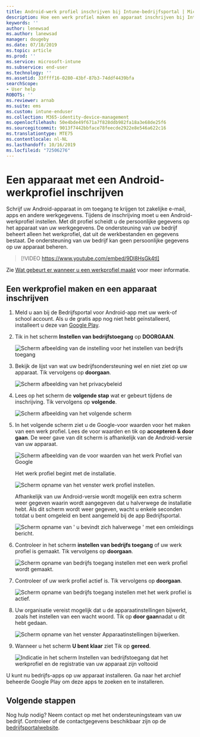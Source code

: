 ```yaml
---
title: Android-werk profiel inschrijven bij Intune-bedrijfsportal | Microsoft Docs
description: Hoe een werk profiel maken en apparaat inschrijven bij Intune-bedrijfsportal.
keywords: ''
author: lenewsad
ms.author: lanewsad
manager: dougeby
ms.date: 07/18/2019
ms.topic: article
ms.prod: ''
ms.service: microsoft-intune
ms.subservice: end-user
ms.technology: ''
ms.assetid: 33ffff16-0280-43bf-87b3-74ddf4439bfa
searchScope:
- User help
ROBOTS: ''
ms.reviewer: arnab
ms.suite: ems
ms.custom: intune-enduser
ms.collection: M365-identity-device-management
ms.openlocfilehash: 50e4bde49f671a7f828ddb982fa18a3e68de25f6
ms.sourcegitcommit: 9013f7442bbface78feecde2922e8e546a622c16
ms.translationtype: MTE75
ms.contentlocale: nl-NL
ms.lasthandoff: 10/16/2019
ms.locfileid: "72506276"
---
```

# <a name="enroll-device-with-android-work-profile"></a>Een apparaat met een Android-werkprofiel inschrijven

Schrijf uw Android-apparaat in om toegang te krijgen tot zakelijke e-mail, apps en andere werkgegevens. Tijdens de inschrijving moet u een Android-werkprofiel instellen. Met dit profiel scheidt u de persoonlijke gegevens op het apparaat van uw werkgegevens. De ondersteuning van uw bedrijf beheert alleen het werkprofiel, dat uit de werkbestanden en gegevens bestaat. De ondersteuning van uw bedrijf kan geen persoonlijke gegevens op uw apparaat beheren.
</br>
> [!VIDEO https://www.youtube.com/embed/9Dl8HsGk4tI]

Zie [Wat gebeurt er wanneer u een werkprofiel maakt](what-happens-when-you-create-a-work-profile-android.md) voor meer informatie.

## <a name="create-work-profile-and-enroll-device"></a>Een werkprofiel maken en een apparaat inschrijven

1. Meld u aan bij de Bedrijfsportal voor Android-app met uw werk-of school account. Als u de gratis app nog niet hebt geïnstalleerd, installeert u deze van [Google Play](https://play.google.com/store/apps/details?id=com.microsoft.windowsintune.companyportal).  

2. Tik in het scherm **Instellen van bedrijfstoegang** op **DOORGAAN**.  

    ![Scherm afbeelding van de instelling voor het instellen van bedrijfs toegang](./media/android-wp-02-1908.png)  

3. Bekijk de lijst van wat uw bedrijfsondersteuning wel en niet ziet op uw apparaat. Tik vervolgens op **doorgaan**.   

    ![Scherm afbeelding van het privacybeleid](./media/android-wp-03-1908.png)  

4. Lees op het scherm de **volgende stap** wat er gebeurt tijdens de inschrijving. Tik vervolgens op **volgende**.  

    ![Scherm afbeelding van het volgende scherm](./media/android-wp-04-1908.png)

5. In het volgende scherm ziet u de Google-voor waarden voor het maken van een werk profiel. Lees de voor waarden en tik op **accepteren &AMP; door gaan**. De weer gave van dit scherm is afhankelijk van de Android-versie van uw apparaat. 

    ![Scherm afbeelding van de voor waarden van het werk Profiel van Google](./media/android-wp-05-1908.png)  

    Het werk profiel begint met de installatie. 

     ![Scherm opname van het venster werk profiel instellen.](./media/android-wp-05a-1908.png) 

     Afhankelijk van uw Android-versie wordt mogelijk een extra scherm weer gegeven waarin wordt aangegeven dat u halverwege de installatie hebt. Als dit scherm wordt weer gegeven, wacht u enkele seconden totdat u bent omgeleid en bent aangemeld bij de app Bedrijfsportal.  

     ![Scherm opname van ' u bevindt zich halverwege ' met een omleidings bericht.](./media/android-wp-05b-1908.png) 

6. Controleer in het scherm **instellen van bedrijfs toegang** of uw werk profiel is gemaakt. Tik vervolgens op **doorgaan**.  

    ![Scherm opname van bedrijfs toegang instellen met een werk profiel wordt gemaakt.](./media/android-wp-06-1908.png)  

7. Controleer of uw werk profiel actief is. Tik vervolgens op **doorgaan**. 

    ![Scherm opname van bedrijfs toegang instellen met het werk profiel is actief.](./media/android-wp-07-1908.png)  

8. Uw organisatie vereist mogelijk dat u de apparaatinstellingen bijwerkt, zoals het instellen van een wacht woord. Tik op **door gaan**nadat u dit hebt gedaan.  

    ![Scherm opname van het venster Apparaatinstellingen bijwerken.](./media/android-wp-08-1908.png) 

9. Wanneer u het scherm **U bent klaar** ziet Tik op **gereed**.  

    ![Indicatie in het scherm Instellen van bedrijfstoegang dat het werkprofiel en de registratie van uw apparaat zijn voltooid](./media/android-wp-09-1908.png)  


U kunt nu bedrijfs-apps op uw apparaat installeren. Ga naar het archief beheerde Google Play om deze apps te zoeken en te installeren. 

## <a name="next-steps"></a>Volgende stappen  

Nog hulp nodig? Neem contact op met het ondersteuningsteam van uw bedrijf. Controleer of de contactgegevens beschikbaar zijn op de [bedrijfsportalwebsite](https://go.microsoft.com/fwlink/?linkid=2010980).
